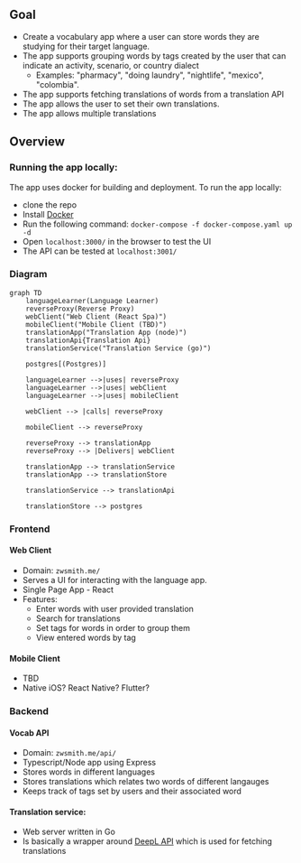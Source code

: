 ## Goal
- Create a vocabulary app where a user can store words they are studying for their target language. 
- The app supports grouping words by tags created by the user that can indicate an activity, scenario, or country dialect
	- Examples: "pharmacy", "doing laundry", "nightlife", "mexico", "colombia".
- The app supports fetching translations of words from a translation API
- The app allows the user to set their own translations. 
- The app allows multiple translations
## Overview

### Running the app locally:
The app uses docker for building and deployment. To run the app locally:
- clone the repo
- Install [Docker](https://docs.docker.com/get-docker/) 
- Run the following command: `docker-compose -f docker-compose.yaml up -d`
- Open `localhost:3000/` in the browser to test the UI
- The API can be tested at `localhost:3001/`

### Diagram
```mermaid
graph TD
    languageLearner(Language Learner)
    reverseProxy(Reverse Proxy)
    webClient("Web Client (React Spa)")
    mobileClient("Mobile Client (TBD)")
    translationApp("Translation App (node)")
    translationApi{Translation Api}
    translationService("Translation Service (go)")

    postgres[(Postgres)]
    
    languageLearner -->|uses| reverseProxy
    languageLearner -->|uses| webClient
    languageLearner -->|uses| mobileClient
        
    webClient --> |calls| reverseProxy    
    
    mobileClient --> reverseProxy
    
    reverseProxy --> translationApp
    reverseProxy --> |Delivers| webClient    
    
    translationApp --> translationService
    translationApp --> translationStore
    
    translationService --> translationApi
    
    translationStore --> postgres
```
### Frontend
#### Web Client
- Domain: `zwsmith.me/`
- Serves a UI for interacting with the language app.
- Single Page App - React
- Features:
	- Enter words with user provided translation
	- Search for translations
	- Set tags for words in order to group them
	- View entered words by tag

#### Mobile Client
 - TBD
 - Native iOS? React Native? Flutter?

### Backend
#### Vocab API
- Domain: `zwsmith.me/api/`
- Typescript/Node app using Express
- Stores words in different languages
- Stores translations which relates two words of different langauges
- Keeps track of tags set by users and their associated word

#### Translation service:
- Web server written in Go
- Is basically a wrapper around [DeepL API](https://www.deepl.com/docs-api) which is used for fetching translations
